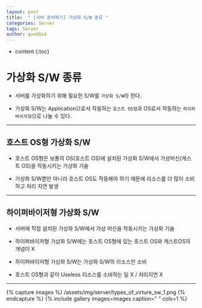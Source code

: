 ```yaml
---
layout: post
title:  " [서버 준비하기] 가상화 S/W 종류 "
categories: Server
tags: Server
author: goodGid
---
```

* content
{:toc}


# 가상화 S/W 종류

* 서버를 가상화하기 위해 필요한 S/W를 `가상화 S/W`라 한다.

* 가상화 S/W는 Application으로서 작동하는 `호스트 OS형`과 OS로서 작동하는 `하이퍼바이저형`으로 나눌 수 있다.

---

## 호스트 OS형 가상화 S/W

* 호스트 OS형은 보통의 OS(호스트 OS)에 설치된 가상화 S/W에서 가상머신(게스트 OS)을 작동시키는 가상화 기술

* 가상화 S/W뿐만 아니라 호스트 OS도 작동해야 하기 때문에 리소스를 더 많이 소비하고 처리 지연 발생


---

## 하이퍼바이저형 가상화 S/W

* 서버에 직접 설치된 가상화 S/W에서 가상 머신을 작동시키는 가상화 기술

* 하이퍼바이저형 가상화 S/W에는 호스트 OS형에 있는 호스트 OS와 게스트OS의 개념이 X

* 하이퍼바이저형 가상화 S/W는 가상화 S/W의 리소스만 소비

* 호스트 OS형과 같이 Useless 리소스를 소비하는 일 X / 처리지연 X

---


{% capture images %}
    /assets/img/server/types_of_virture_sw_1.png
{% endcapture %}
{% include gallery images=images caption=" " cols=1 %}

